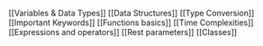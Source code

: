 [[Variables & Data Types]]
[[Data Structures]]
[[Type Conversion]]
[[Important Keywords]]
[[Functions basics]]
[[Time Complexities]]
[[Expressions and operators]]
[[Rest parameters]]
[[Classes]]



